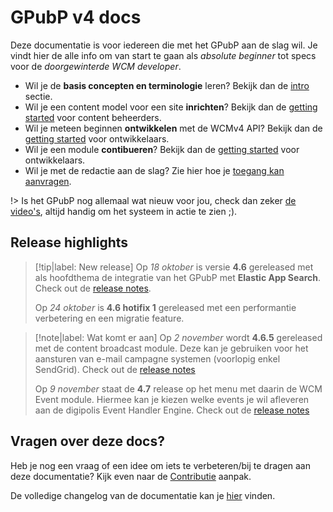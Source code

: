 # GPubP v4 docs

Deze documentatie is voor iedereen die met het GPubP aan de slag wil. Je vindt hier de alle info om van start te gaan als *absolute beginner* tot specs voor de *doorgewinterde WCM developer*.  

* Wil je de **basis concepten en terminologie** leren? Bekijk dan de [intro](common/content/intro.md) sectie.
* Wil je een content model voor een site **inrichten**? Bekijk dan de [getting started](//content/redactie/getting-started.md) voor content beheerders.
* Wil je meteen beginnen **ontwikkelen** met de WCMv4 API? Bekijk dan de [getting started](/wcmv4/content/getting-started.md) voor ontwikkelaars.
* Wil je een module **contibueren**? Bekijk dan de [getting started](/modules/content/getting-started.md) voor ontwikkelaars.
* Wil je met de redactie aan de slag? Zie hier hoe je [toegang kan aanvragen](/redactie/content/onboarding).

!> Is het GPubP nog allemaal wat nieuw voor jou, check dan zeker [de video's](/common/content/videos.md), altijd handig om het systeem in actie te zien ;).

## Release highlights
> [!tip|label: New release]
> Op *18 oktober* is versie **4.6** gereleased met als hoofdthema de integratie van het GPubP met **Elastic App Search**. Check out de [release notes](/RELEASE.md?id=_460-2022-10-18). 
> 
> Op *24 oktober* is **4.6 hotifix 1** gereleased met een performantie verbetering en een migratie feature.

> [!note|label: Wat komt er aan]
> Op *2 november* wordt **4.6.5** gereleased met de content broadcast module. Deze kan je gebruiken voor het aansturen van e-mail campagne systemen (voorlopig enkel SendGrid). Check out de [release notes](/RELEASE?id=_465-2022-11-02)
> 
> Op *9 november* staat de **4.7** release op het menu met daarin de WCM Event module. Hiermee kan je kiezen welke events je wil afleveren aan de digipolis Event Handler Engine. Check out de [release notes](/RELEASE?id=_470-2022-11-09)

## Vragen over deze docs?
Heb je nog een vraag of een idee om iets te verbeteren/bij te dragen aan deze documentatie? Kijk even naar de [Contributie](/CONTRIBUTING.md) aanpak.

De volledige changelog van de documentatie kan je [hier](/CHANGELOG.md) vinden.